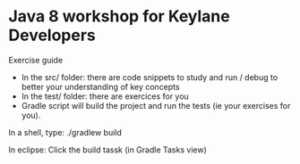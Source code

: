 # Java 8 workshop for Keylane Developers

Exercise guide

 * In the src/ folder: there are code snippets to study and run / debug to better your understanding of key concepts
 * In the test/ folder: there are exercices for you 
 * Gradle script will build the project and run the tests (ie your exercises for you). 
 
 In a shell, type:
 ./gradlew build
 
 In eclipse: 
 Click the build tassk (in Gradle Tasks view)
 